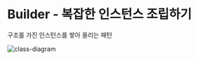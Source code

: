 # Builder - 복잡한 인스턴스 조립하기
구조를 가진 인스턴스를 쌓아 올리는 패턴

![class-diagram](http://www.plantuml.com/plantuml/proxy?src=https://raw.githubusercontent.com/hanbee1005/basic-design-pattern/main/resources/puml/chapter07.puml)
